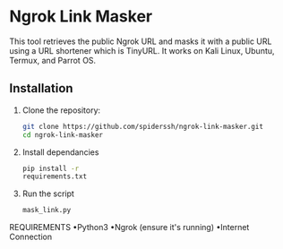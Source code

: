 # Ngrok Link Masker

This tool retrieves the public Ngrok URL and masks it with a public URL using a URL shortener which is TinyURL. It works on Kali Linux, Ubuntu, Termux, and Parrot OS.

## Installation

1. Clone the repository:
   ```bash
   git clone https://github.com/spiderssh/ngrok-link-masker.git
   cd ngrok-link-masker

2. Install dependancies
   ```bash
   pip install -r
   requirements.txt

3. Run the script
   ```bash
   mask_link.py

REQUIREMENTS 
   •Python3
   •Ngrok (ensure it's running) 
   •Internet Connection 
